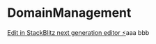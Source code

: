 # DomainManagement

[Edit in StackBlitz next generation editor ⚡️](https://stackblitz.com/~/github.com/PoisonFlame/DomainManagement)aaa
bbb
